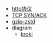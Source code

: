 - [http协议](https://zq99299.github.io/note-book2/http-protocol/)
- [TCP SYN/ACK](https://www.zhihu.com/question/24853633)
- [gzip-zstd](https://tech.meituan.com/2021/01/07/pack-gzip-zstd-lz4.html)
- diagram
  - [kroki](https://kroki.io/)
